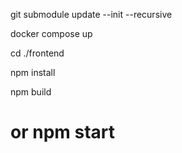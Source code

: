 git submodule update --init --recursive

docker compose up 

cd ./frontend

npm install 

npm build

# or npm start 
